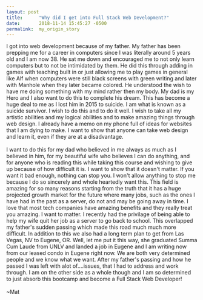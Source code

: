 ```yaml
---
layout: post
title:      "Why did I get into Full Stack Web Development?"
date:       2018-11-14 15:45:27 -0500
permalink:  my_origin_story
---
```



  I got into web development because of my father. My father has been prepping me for a career in computers since I was literally around 5 years old and I am now 38. He sat me down and encouraged me to not only learn computers but to not be intimidated by them. He did this through adding in games with teaching built in or just allowing me to play games in general like Alf when computers were still black screens with green writing and later with Manhole when they later became colored. He understood the wish to have me doing something with my mind rather then my body. My dad is my Hero and I also want to do this to complete his dream. This has become a huge deal to me as I lost him in 2015 to suicide. I am what is known as a suicide survivor. I wish to do this and to do it well. I wish to take all my artistic abilities and my logical abilities and to make amazing things through web design. I already have a memo on my phone full of ideas for websites that I am dying to make. I want to show that anyone can take web design and learn it, even if they are at a disadvantage.
<br>
<br>
  I want to do this for my dad who believed in me always as much as I believed in him, for my beautiful wife who believes I can do anything, and for anyone who is reading this while taking this course and wishing to give up because of how difficult it is. I want to show that it doesn't matter. If you want it bad enough, nothing can stop you. I won't allow anything to stop me because I do so sincerely and whole heartedly want this. This field is amazing for so many reasons starting from the truth that it has a huge projected growth market for the future where many jobs, such as the ones I have had in the past as a server, do not and may be going away in time. I love that most tech companies have amazing benefits and they really treat you amazing. I want to matter. I recently had the privilage of being able to help my wife quit her job as a server to go back to school. This overlapped my father's sudden passing which made this road much much more difficult. In addition to this we also had a long term plan to get from Las Vegas, NV to Eugene, OR. Well, let me put it this way, she graduated Summa Cum Laude from UNLV and landed a job in Eugene and I am writing now from our leased condo in Eugene right now. We are both very determined people and we know what we want. After my father's passing and how he passed I was left with alot of....issues, that I had to address and work through. I am on the other side as a whole though and I am so determined to just absorb this bootcamp and become a Full Stack Web Developer!
<br>
<br>
 ~Mat
